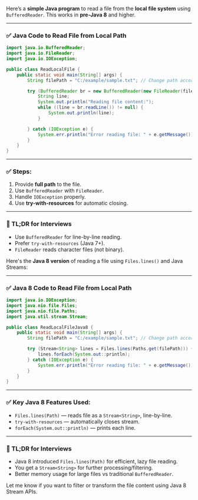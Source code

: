 Here’s a **simple Java program** to read a file from the **local file system** using `BufferedReader`. This works in **pre-Java 8** and higher.

---

### ✅ Java Code to Read File from Local Path

```java
import java.io.BufferedReader;
import java.io.FileReader;
import java.io.IOException;

public class ReadLocalFile {
    public static void main(String[] args) {
        String filePath = "C:/example/sample.txt"; // Change path accordingly

        try (BufferedReader br = new BufferedReader(new FileReader(filePath))) {
            String line;
            System.out.println("Reading file content:");
            while ((line = br.readLine()) != null) {
                System.out.println(line);
            }

        } catch (IOException e) {
            System.err.println("Error reading file: " + e.getMessage());
        }
    }
}
```

---

### ✅ Steps:

1. Provide **full path** to the file.
2. Use `BufferedReader` with `FileReader`.
3. Handle `IOException` properly.
4. Use **try-with-resources** for automatic closing.

---

### 📝 TL;DR for Interviews

* Use `BufferedReader` for line-by-line reading.
* Prefer `try-with-resources` (Java 7+).
* `FileReader` reads character files (not binary).

Here's the **Java 8 version** of reading a file using `Files.lines()` and Java Streams:

---

### ✅ Java 8 Code to Read File from Local Path

```java
import java.io.IOException;
import java.nio.file.Files;
import java.nio.file.Paths;
import java.util.stream.Stream;

public class ReadLocalFileJava8 {
    public static void main(String[] args) {
        String filePath = "C:/example/sample.txt"; // Change path accordingly

        try (Stream<String> lines = Files.lines(Paths.get(filePath))) {
            lines.forEach(System.out::println);
        } catch (IOException e) {
            System.err.println("Error reading file: " + e.getMessage());
        }
    }
}
```

---

### ✅ Key Java 8 Features Used:

* `Files.lines(Path)` — reads file as a `Stream<String>`, line-by-line.
* `try-with-resources` — automatically closes stream.
* `forEach(System.out::println)` — prints each line.

---

### 📝 TL;DR for Interviews

* Java 8 introduced `Files.lines(Path)` for efficient, lazy file reading.
* You get a `Stream<String>` for further processing/filtering.
* Better memory usage for large files vs traditional `BufferedReader`.

Let me know if you want to filter or transform the file content using Java 8 Stream APIs.
